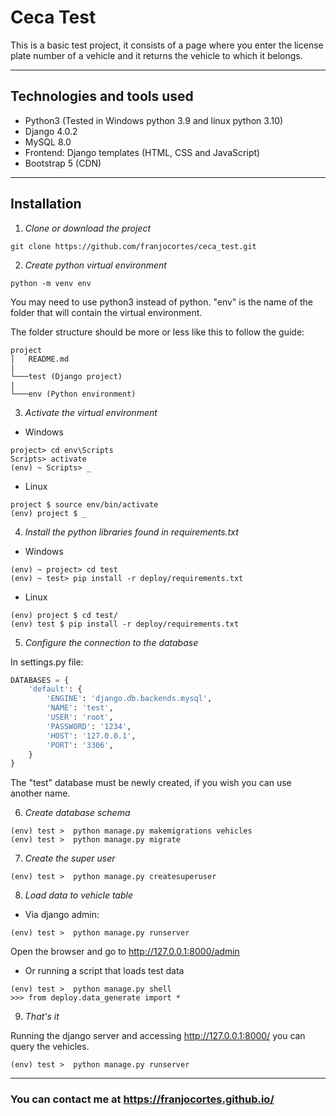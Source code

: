 # Ceca Test
This is a basic test project, it consists of a page where you enter the license plate number of a vehicle and it returns the vehicle to which it belongs.

---
## Technologies and tools used
- Python3 (Tested in Windows python 3.9 and linux python 3.10)
- Django 4.0.2
- MySQL 8.0
- Frontend: Django templates (HTML, CSS and JavaScript)
- Bootstrap 5 (CDN)

---
## Installation
1. *Clone or download the project*
```
git clone https://github.com/franjocortes/ceca_test.git
```
2. *Create python virtual environment*
```
python -m venv env
```
You may need to use python3 instead of python. "env" is the name of the folder that will contain the virtual environment.

The folder structure should be more or less like this to follow the guide:
```
project
│   README.md 
|
└───test (Django project)
|
└───env (Python environment)
```

3. *Activate the virtual environment*
- Windows
```
project> cd env\Scripts
Scripts> activate
(env) ~ Scripts> _
```
- Linux
```
project $ source env/bin/activate
(env) project $ _
```

4. *Install the python libraries found in requirements.txt*
- Windows
```
(env) ~ project> cd test
(env) ~ test> pip install -r deploy/requirements.txt
```
- Linux
```
(env) project $ cd test/
(env) test $ pip install -r deploy/requirements.txt
```

5. *Configure the connection to the database*

In settings.py file:
```python
DATABASES = {
    'default': {
        'ENGINE': 'django.db.backends.mysql',
        'NAME': 'test',
        'USER': 'root',
        'PASSWORD': '1234',
        'HOST': '127.0.0.1',
        'PORT': '3306',
    }
}
```
The "test" database must be newly created, if you wish you can use another name.

6. *Create database schema*

```
(env) test >  python manage.py makemigrations vehicles
(env) test >  python manage.py migrate
```

7. *Create the super user*
```
(env) test >  python manage.py createsuperuser
```

8. *Load data to vehicle table*

- Via django admin:
```
(env) test >  python manage.py runserver
```
Open the browser and go to http://127.0.0.1:8000/admin

- Or running a script that loads test data

```
(env) test >  python manage.py shell
>>> from deploy.data_generate import *
```

9. *That's it*

Running the django server and accessing http://127.0.0.1:8000/ you can query the vehicles.

```
(env) test >  python manage.py runserver
```

---

### You can contact me at https://franjocortes.github.io/
